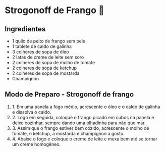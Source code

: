 # Strogonoff de Frango :chicken:

## Ingredientes

- 1 quilo de peito de frango sem pele
- 1 tablete de caldo de galinha
- 3 colheres de sopa de óleo
- 2 latas de creme de leite sem soro
- 2 colheres de sopa de molho de tomate
- 2 colheres de sopa de ketchup
- 2 colheres de sopa de mostarda
- Champignon

## Modo de Preparo - Strogonoff de frango

1. 1. Em uma panela a fogo médio, acrescente o óleo e o caldo de galinha e dissolva o caldo.
2. 2. Logo em seguida, coloque o frango picado em cubos na panela e deixe cozinhar, sempre dando uma olhadinha para não queimar.
3. 3. Assim que o frango estiver bem cozido, acrescente o molho de tomate, o ketchup, a mostarda e champignon a gosto.
4. 4. Abaixe o fogo e coloque o creme de leite e mexa bem até se tornar um creme homogêneo.
